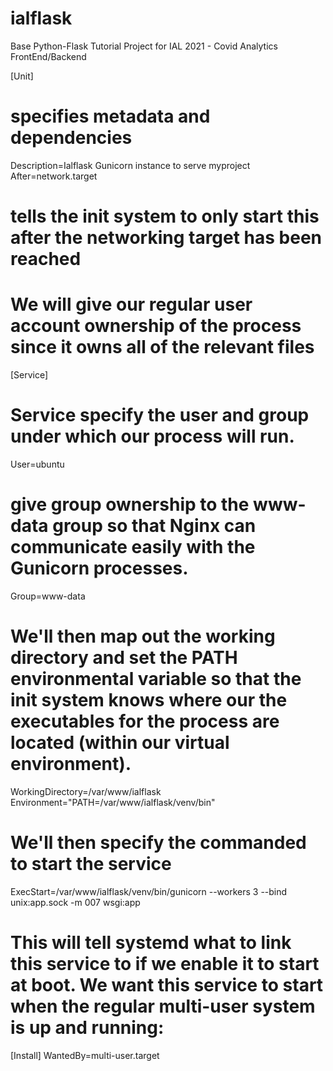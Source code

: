 # ialflask
Base Python-Flask Tutorial Project for IAL 2021 - Covid Analytics FrontEnd/Backend


[Unit]
#  specifies metadata and dependencies
Description=Ialflask Gunicorn instance to serve myproject
After=network.target
# tells the init system to only start this after the networking target has been reached
# We will give our regular user account ownership of the process since it owns all of the relevant files
[Service]
# Service specify the user and group under which our process will run.
User=ubuntu
# give group ownership to the www-data group so that Nginx can communicate easily with the Gunicorn processes.
Group=www-data
# We'll then map out the working directory and set the PATH environmental variable so that the init system knows where our the executables for the process are located (within our virtual environment).
WorkingDirectory=/var/www/ialflask
Environment="PATH=/var/www/ialflask/venv/bin"
# We'll then specify the commanded to start the service
ExecStart=/var/www/ialflask/venv/bin/gunicorn --workers 3 --bind unix:app.sock -m 007 wsgi:app
# This will tell systemd what to link this service to if we enable it to start at boot. We want this service to start when the regular multi-user system is up and running:
[Install]
WantedBy=multi-user.target


